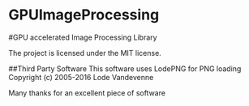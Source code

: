 # GPUImageProcessing
#GPU accelerated Image Processing Library

The project is licensed under the MIT license. 


##Third Party Software
This software uses LodePNG for PNG loading
Copyright (c) 2005-2016 Lode Vandevenne

Many thanks for an excellent piece of software